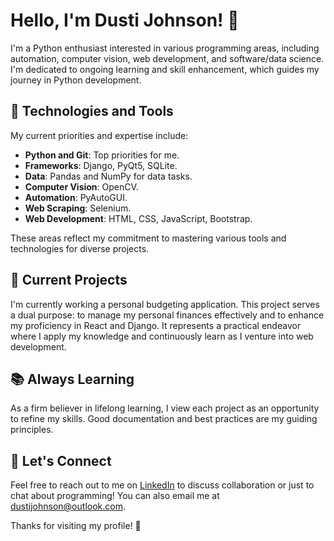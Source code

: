 # Hello, I'm Dusti Johnson! 👋

I'm a Python enthusiast interested in various programming areas, including automation, computer vision, web development, and software/data science. I'm dedicated to ongoing learning and skill enhancement, which guides my journey in Python development.

## 🔧 Technologies and Tools

My current priorities and expertise include:

- **Python and Git**: Top priorities for me.
- **Frameworks**: Django, PyQt5, SQLite.
- **Data**: Pandas and NumPy for data tasks.
- **Computer Vision**: OpenCV.
- **Automation**: PyAutoGUI.
- **Web Scraping**: Selenium.
- **Web Development**: HTML, CSS, JavaScript, Bootstrap.

These areas reflect my commitment to mastering various tools and technologies for diverse projects.

## 🌱 Current Projects

I'm currently working a personal budgeting application. This project serves a dual purpose: to manage my personal finances effectively and to enhance my proficiency in React and Django. It represents a practical endeavor where I apply my knowledge and continuously learn as I venture into web development.

## 📚 Always Learning

As a firm believer in lifelong learning, I view each project as an opportunity to refine my skills. Good documentation and best practices are my guiding principles.

## 🤝 Let's Connect

Feel free to reach out to me on [LinkedIn](https://www.linkedin.com/in/dusti-johnson/) to discuss collaboration or just to chat about programming! You can also email me at dustijohnson@outlook.com.

Thanks for visiting my profile! 🚀
